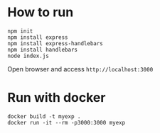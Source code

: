 # How to run
```
npm init
npm install express
npm install express-handlebars
npm install handlebars
node index.js
```

Open browser and access `http://localhost:3000`

# Run with docker
```
docker build -t myexp .
docker run -it --rm -p3000:3000 myexp
```


